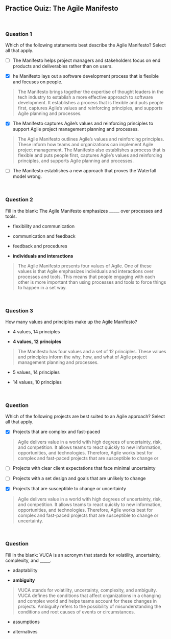 ## Practice Quiz: The Agile Manifesto

<br>

### Question 1

Which of the following statements best describe the Agile Manifesto? Select all that apply.

+ [ ] The Manifesto helps project managers and stakeholders focus on end products and deliverables rather than on users.

+ [x] he Manifesto lays out a software development process that is flexible and focuses on people.

> The Manifesto brings together the expertise of thought leaders in the tech industry to establish a more effective approach to software development. It establishes a process that is flexible and puts people first, captures Agile’s values and reinforcing principles, and supports Agile planning and processes.

+ [x] The Manifesto captures Agile’s values and reinforcing principles to support Agile project management planning and processes.

> The Agile Manifesto outlines Agile’s values and reinforcing principles. These inform how teams and organizations can implement Agile project management. The Manifesto also establishes a process that is flexible and puts people first, captures Agile’s values and reinforcing principles, and supports Agile planning and processes.

+ [ ] The Manifesto establishes a new approach that proves the Waterfall model wrong.

<br>

### Question 2

Fill in the blank: The Agile Manifesto emphasizes _____ over processes and tools.

- flexibility and communication


- communication and feedback


- feedback and procedures


- **individuals and interactions**

> The Agile Manifesto presents four values of Agile. One of these values is that Agile emphasizes individuals and interactions over processes and tools. This means that people engaging with each other is more important than using processes and tools to force things to happen in a set way.

<br>

### Question 3

How many values and principles make up the Agile Manifesto?

- 4 values, 14 principles


- **4 values, 12 principles**

> The Manifesto has four values and a set of 12 principles. These values and principles inform the why, how, and what of Agile project management planning and processes.


- 5 values, 14 principles


- 14 values, 10 principles

<br>

### Question

Which of the following projects are best suited to an Agile approach? Select all that apply.

+ [x] Projects that are complex and fast-paced

> Agile delivers value in a world with high degrees of uncertainty, risk, and competition. It allows teams to react quickly to new information, opportunities, and technologies. Therefore, Agile works best for complex and fast-paced projects that are susceptible to change or 

+ [ ] Projects with clear client expectations that face minimal uncertainty

+ [ ] Projects with a set design and goals that are unlikely to change

+ [x] Projects that are susceptible to change or uncertainty

> Agile delivers value in a world with high degrees of uncertainty, risk, and competition. It allows teams to react quickly to new information, opportunities, and technologies. Therefore, Agile works best for complex and fast-paced projects that are susceptible to change or uncertainty.

<br>

### Question

Fill in the blank: VUCA is an acronym that stands for volatility, uncertainty, complexity, and _____.

- adaptability


- **ambiguity**

> VUCA stands for volatility, uncertainty, complexity, and ambiguity. VUCA defines the conditions that affect organizations in a changing and complex world and helps teams account for these changes in projects. Ambiguity refers to the possibility of misunderstanding the conditions and root causes of events or circumstances.


- assumptions


- alternatives